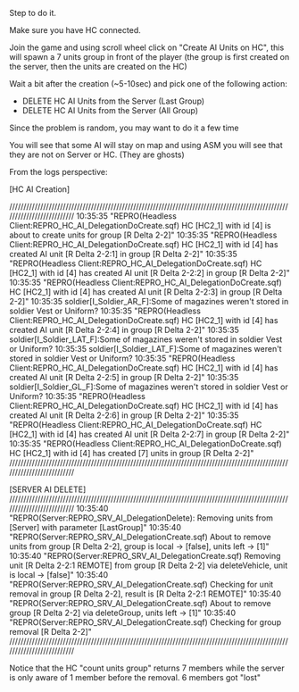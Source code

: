 Step to do it.
 
Make sure you have HC connected.
 
Join the game and using scroll wheel click on "Create AI Units on HC", this will spawn a 7 units group in front of the player (the group is first created on the server, then the units are created on the HC)

Wait a bit after the creation (~5-10sec) and pick one of the following action:
- DELETE HC AI Units from the Server (Last Group)
- DELETE HC AI Units from the Server (All Group)

Since the problem is random, you may want to do it a few time

You will see that some AI will stay on map and using ASM you will see that they are not on Server or HC. (They are ghosts)

From the logs perspective:

[HC AI Creation]

//////////////////////////////////////////////////////////////////////////////////////////////////////////////////////////
10:35:35 "REPRO(Headless Client:REPRO_HC_AI_DelegationDoCreate.sqf) HC [HC2_1] with id [4] is about to create units for group [R Delta 2-2]"
10:35:35 "REPRO(Headless Client:REPRO_HC_AI_DelegationDoCreate.sqf) HC [HC2_1] with id [4] has created AI unit [R Delta 2-2:1] in group [R Delta 2-2]"
10:35:35 "REPRO(Headless Client:REPRO_HC_AI_DelegationDoCreate.sqf) HC [HC2_1] with id [4] has created AI unit [R Delta 2-2:2] in group [R Delta 2-2]"
10:35:35 "REPRO(Headless Client:REPRO_HC_AI_DelegationDoCreate.sqf) HC [HC2_1] with id [4] has created AI unit [R Delta 2-2:3] in group [R Delta 2-2]"
10:35:35 soldier[I_Soldier_AR_F]:Some of magazines weren't stored in soldier Vest or Uniform?
10:35:35 "REPRO(Headless Client:REPRO_HC_AI_DelegationDoCreate.sqf) HC [HC2_1] with id [4] has created AI unit [R Delta 2-2:4] in group [R Delta 2-2]"
10:35:35 soldier[I_Soldier_LAT_F]:Some of magazines weren't stored in soldier Vest or Uniform?
10:35:35 soldier[I_Soldier_LAT_F]:Some of magazines weren't stored in soldier Vest or Uniform?
10:35:35 "REPRO(Headless Client:REPRO_HC_AI_DelegationDoCreate.sqf) HC [HC2_1] with id [4] has created AI unit [R Delta 2-2:5] in group [R Delta 2-2]"
10:35:35 soldier[I_Soldier_GL_F]:Some of magazines weren't stored in soldier Vest or Uniform?
10:35:35 "REPRO(Headless Client:REPRO_HC_AI_DelegationDoCreate.sqf) HC [HC2_1] with id [4] has created AI unit [R Delta 2-2:6] in group [R Delta 2-2]"
10:35:35 "REPRO(Headless Client:REPRO_HC_AI_DelegationDoCreate.sqf) HC [HC2_1] with id [4] has created AI unit [R Delta 2-2:7] in group [R Delta 2-2]"
10:35:35 "REPRO(Headless Client:REPRO_HC_AI_DelegationDoCreate.sqf) HC [HC2_1] with id [4] has created [7] units in group [R Delta 2-2]"
//////////////////////////////////////////////////////////////////////////////////////////////////////////////////////////

[SERVER AI DELETE]
//////////////////////////////////////////////////////////////////////////////////////////////////////////////////////////
10:35:40 "REPRO(Server:REPRO_SRV_AI_DelegationDelete): Removing units from [Server] with parameter [LastGroup]"
10:35:40 "REPRO(Server:REPRO_SRV_AI_DelegationCreate.sqf) About to remove units from group [R Delta 2-2], group is local -> [false], units left -> [1]"
10:35:40 "REPRO(Server:REPRO_SRV_AI_DelegationCreate.sqf) Removing unit [R Delta 2-2:1 REMOTE] from group [R Delta 2-2] via deleteVehicle, unit is local -> [false]"
10:35:40 "REPRO(Server:REPRO_SRV_AI_DelegationCreate.sqf) Checking for unit removal in group [R Delta 2-2], result is [R Delta 2-2:1 REMOTE]"
10:35:40 "REPRO(Server:REPRO_SRV_AI_DelegationCreate.sqf) About to remove group [R Delta 2-2] via deleteGroup, units left -> [1]"
10:35:40 "REPRO(Server:REPRO_SRV_AI_DelegationCreate.sqf) Checking for group removal [R Delta 2-2]"
//////////////////////////////////////////////////////////////////////////////////////////////////////////////////////////

Notice that the HC "count units group" returns 7 members while the server is only aware of 1 member before the removal. 6 members got "lost"
